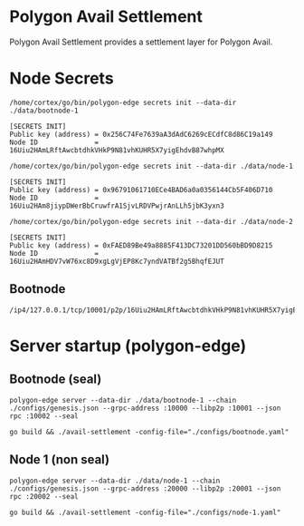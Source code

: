 # Polygon Avail Settlement

Polygon Avail Settlement provides a settlement layer for Polygon Avail.


# Node Secrets

```
/home/cortex/go/bin/polygon-edge secrets init --data-dir ./data/bootnode-1

[SECRETS INIT]
Public key (address) = 0x256C74Fe7639aA3dAdC6269cECdfC8d86C19a149
Node ID              = 16Uiu2HAmLRftAwcbtdhkVHkP9N81vhKUHR5X7yigEhdvB87whpMX

/home/cortex/go/bin/polygon-edge secrets init --data-dir ./data/node-1

[SECRETS INIT]
Public key (address) = 0x96791061710ECe4BAD6a0a0356144Cb5F406D710
Node ID              = 16Uiu2HAm8jiypDWerBbCruwfrA1SjvLRDVPwjrAnLLh5jbK3yxn3

/home/cortex/go/bin/polygon-edge secrets init --data-dir ./data/node-2

[SECRETS INIT]
Public key (address) = 0xFAED89Be49a8885F413DC73201DD560bBD9D8215
Node ID              = 16Uiu2HAmHDV7vW76xc8D9xgLgVjEP8Kc7yndVATBf2g5BhqfEJUT

```

## Bootnode

```
/ip4/127.0.0.1/tcp/10001/p2p/16Uiu2HAmLRftAwcbtdhkVHkP9N81vhKUHR5X7yigEhdvB87whpMX
```


# Server startup (polygon-edge)

## Bootnode (seal)
```
polygon-edge server --data-dir ./data/bootnode-1 --chain ./configs/genesis.json --grpc-address :10000 --libp2p :10001 --json
rpc :10002 --seal
```

```
go build && ./avail-settlement -config-file="./configs/bootnode.yaml"
```

## Node 1 (non seal)
```
polygon-edge server --data-dir ./data/node-1 --chain ./configs/genesis.json --grpc-address :20000 --libp2p :20001 --json
rpc :20002 --seal
```

```
go build && ./avail-settlement -config-file="./configs/node-1.yaml"
```
